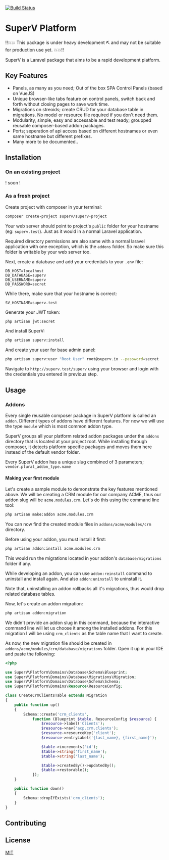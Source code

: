 [![Build Status](https://travis-ci.org/superv/superv-platform.svg?branch=master)](https://travis-ci.org/superv/superv-platform)
# SuperV Platform
‼️💥💥 This package is under heavy development ⛏ and may not be suitable for production use yet. 💥💥‼️

SuperV is a Laravel package that aims to be a rapid development platform.

## Key Features
- Panels, as many as you need; Out of the box SPA Control Panels (based on VueJS)
- Unique browser-like tabs feature on control panels, switch back and forth without closing pages to save work time.
- Migrations on streoids; create CRUD for your database table in migrations. No model or resource file required if you don't need them.
- Modularity, simple, easy and accessable and test ready; groupped reusable composer-based addon packages.
- Ports; seperation of api access based on different hostnames or even same hostname but different prefixes.
- Many more to be documented..


## Installation

### On an existing project
! soon !

### As a fresh project

Create project with composer in your terminal:
```bash
composer create-project superv/superv-project
```

Your web server should point to project's `public` folder for your hostname (eg: `superv.test`). Just as it would in a normal Laravel application.

Required directory permissions are also same with a normal laravel application with one exception, which is the `addons` folder. So make sure this folder is writable by your web server too.

Next, create a database and add your credentials to your `.env` file:

```text
DB_HOST=localhost
DB_DATABASE=superv
DB_USERNAME=superv
DB_PASSWORD=secret
```

While there, make sure that your hostname is correct:

```text
SV_HOSTNAME=superv.test
```

Generate your JWT token:
```bash
php artisan jwt:secret
```

And install SuperV:
```bash
php artisan superv:install
```

And create your user for base admin panel:
```bash
php artisan superv:user "Root User" root@superv.io --password=secret
```

Navigate to `http://superv.test/superv` using your browser and login with the credentials you entered in previous step.


## Usage

### Addons
Every single reusable composer package in SuperV platform is called an `addon`. Different types of addons have different features. For now we will use the type `module` which is most common addon type.

SuperV groups all your platform related addon packages under the `addons` directory that is located at your project root. While installing through composer, it detects platform specific packages and moves them here instead of the default vendor folder.

Every SuperV addon has a unique slug combined of 3 parameters; `vendor.plural_addon_type.name`


#### Making your first module
Let's create a sample module to demonstrate the key features mentioned above. We will be creating a CRM module for our company ACME, thus our addon slug will be `acme.modules.crm`. Let's do this using the command line tool:

```bash
php artisan make:addon acme.modules.crm
```

You can now find the created module files in `addons/acme/modules/crm` directory.

Before using your addon, you must install it first:

```bash
php artisan addon:install acme.modules.crm
```

This would run the migrations located in your addon's `database/migrations` folder if any.

While developing an addon, you can use `addon:reinstall` command to uninstall and install again. And also `addon:uninstall` to uninstall it. 

Note that, uninstalling an addon rollbacks all it's migrations, thus would drop related database tables.

Now, let's create an addon migration:
```bash
php artisan addon:migration
```

We didn't provide an addon slug in this command, because the interactive command line will let us choose it among the installed addons.
For this migration I will be using `crm_clients` as the table name that I want to create.


As now, the new migration file should be created in `addons/acme/modules/crm/database/migrations` folder. Open it up in your IDE and paste the following:

```php
<?php

use SuperV\Platform\Domains\Database\Schema\Blueprint;
use SuperV\Platform\Domains\Database\Migrations\Migration;
use SuperV\Platform\Domains\Database\Schema\Schema;
use SuperV\Platform\Domains\Resource\ResourceConfig;

class CreateCrmClientsTable extends Migration
{
    public function up()
    {
        Schema::create('crm_clients',
            function (Blueprint $table, ResourceConfig $resource) {
                $resource->label('Clients');
                $resource->nav('acp.crm.clients');
                $resource->resourceKey('client');
                $resource->entryLabel('{last_name}, {first_name}');

                $table->increments('id');
                $table->string('first_name');
                $table->string('last_name');

                $table->createdBy()->updatedBy();
                $table->restorable();
            });
    }

    public function down()
    {
        Schema::dropIfExists('crm_clients');
    }
}
```



## Contributing


## License
[MIT](https://github.com/superv/superv-platform/blob/master/LICENSE.md)
